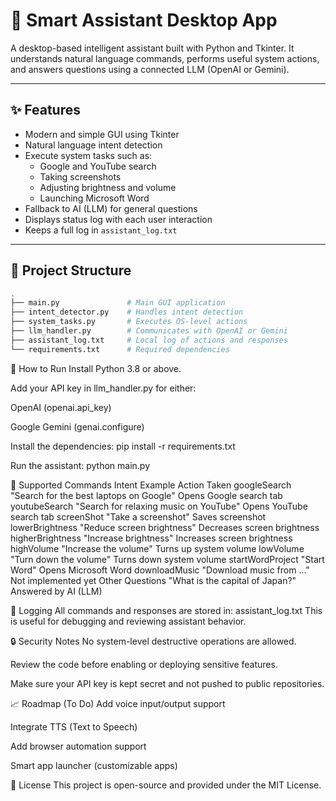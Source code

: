 # 🧠 Smart Assistant Desktop App

A desktop-based intelligent assistant built with Python and Tkinter. It understands natural language commands, performs useful system actions, and answers questions using a connected LLM (OpenAI or Gemini).

---

## ✨ Features

- Modern and simple GUI using Tkinter
- Natural language intent detection
- Execute system tasks such as:
  - Google and YouTube search
  - Taking screenshots
  - Adjusting brightness and volume
  - Launching Microsoft Word
- Fallback to AI (LLM) for general questions
- Displays status log with each user interaction
- Keeps a full log in `assistant_log.txt`

---

## 📁 Project Structure

```bash
.
├── main.py               # Main GUI application
├── intent_detector.py    # Handles intent detection
├── system_tasks.py       # Executes OS-level actions
├── llm_handler.py        # Communicates with OpenAI or Gemini
├── assistant_log.txt     # Local log of actions and responses
└── requirements.txt      # Required dependencies
```

🚀 How to Run
Install Python 3.8 or above.

Add your API key in llm_handler.py for either:

OpenAI (openai.api_key)

Google Gemini (genai.configure)

Install the dependencies:
pip install -r requirements.txt

Run the assistant:
python main.py

💬 Supported Commands
Intent	Example	Action Taken
googleSearch	"Search for the best laptops on Google"	Opens Google search tab
youtubeSearch	"Search for relaxing music on YouTube"	Opens YouTube search tab
screenShot	"Take a screenshot"	Saves screenshot
lowerBrightness	"Reduce screen brightness"	Decreases screen brightness
higherBrightness	"Increase brightness"	Increases screen brightness
highVolume	"Increase the volume"	Turns up system volume
lowVolume	"Turn down the volume"	Turns down system volume
startWordProject	"Start Word"	Opens Microsoft Word
downloadMusic	"Download music from ..."	Not implemented yet
Other Questions	"What is the capital of Japan?"	Answered by AI (LLM)

📝 Logging
All commands and responses are stored in:
assistant_log.txt
This is useful for debugging and reviewing assistant behavior.

🔒 Security Notes
No system-level destructive operations are allowed.

Review the code before enabling or deploying sensitive features.

Make sure your API key is kept secret and not pushed to public repositories.

📈 Roadmap (To Do)
Add voice input/output support

Integrate TTS (Text to Speech)

Add browser automation support

Smart app launcher (customizable apps)

📃 License
This project is open-source and provided under the MIT License.
